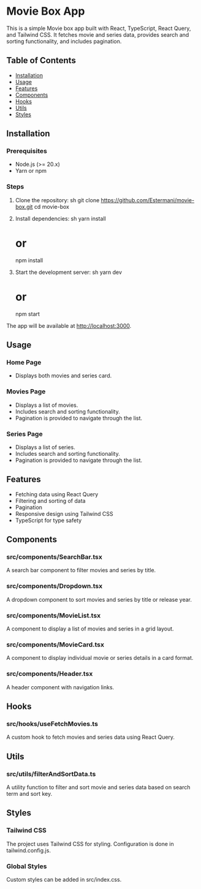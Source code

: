 # Movie Box App

This is a simple Movie box app built with React, TypeScript, React Query, and Tailwind CSS. It fetches movie and series data, provides search and sorting functionality, and includes pagination.

## Table of Contents

- [Installation](#installation)
- [Usage](#usage)
- [Features](#features)
- [Components](#components)
- [Hooks](#hooks)
- [Utils](#utils)
- [Styles](#styles)

## Installation

### Prerequisites

- Node.js (>= 20.x)
- Yarn or npm

### Steps

1. Clone the repository:
    sh
    git clone https://github.com/Estermani/movie-box.git
    cd movie-box
    

2. Install dependencies:
    sh
    yarn install
    # or
    npm install
    

3. Start the development server:
    sh
    yarn dev
    # or
    npm start
    

The app will be available at [http://localhost:3000](http://localhost:3000).

## Usage

### Home Page

- Displays both movies and series card.

### Movies Page

- Displays a list of movies.
- Includes search and sorting functionality.
- Pagination is provided to navigate through the list.

### Series Page

- Displays a list of series.
- Includes search and sorting functionality.
- Pagination is provided to navigate through the list.

## Features

- Fetching data using React Query
- Filtering and sorting of data
- Pagination
- Responsive design using Tailwind CSS
- TypeScript for type safety

## Components

### src/components/SearchBar.tsx

A search bar component to filter movies and series by title.

### src/components/Dropdown.tsx

A dropdown component to sort movies and series by title or release year.

### src/components/MovieList.tsx

A component to display a list of movies and series in a grid layout.

### src/components/MovieCard.tsx

A component to display individual movie or series details in a card format.

### src/components/Header.tsx

A header component with navigation links.

## Hooks

### src/hooks/useFetchMovies.ts

A custom hook to fetch movies and series data using React Query.

## Utils

### src/utils/filterAndSortData.ts

A utility function to filter and sort movie and series data based on search term and sort key.

## Styles

### Tailwind CSS

The project uses Tailwind CSS for styling. Configuration is done in tailwind.config.js.

### Global Styles

Custom styles can be added in src/index.css.
